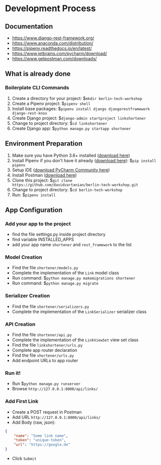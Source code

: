 # Development Process

## Documentation
* https://www.django-rest-framework.org/
* https://www.anaconda.com/distribution/
* https://pipenv.readthedocs.io/en/latest/
* https://www.jetbrains.com/pycharm/download/
* https://www.getpostman.com/downloads/

## What is already done

### Boilerplate CLI Commands
1. Create a directory for your project: $`mkdir berlin-tech-workshop`
1. Create a Pipenv project: $`pipenv shell`
1. Install base packages: $`pipenv install django djangorestframework django-rest-knox`
1. Create Django project: $`django-admin startproject linkshortener`
1. Change to project directory: $`cd linkshortener`
1. Create Django app: $`python manage.py startapp shortener`

## Environment Preparation
1. Make sure you have Python 3.6+ installed ([download here](https://www.anaconda.com/distribution/))
1. Install Pipenv if you don't have it already ([download here](https://pipenv.readthedocs.io/en/latest/)): $`pip install pipenv`
1. Setup IDE ([download PyCharm Community here](https://www.jetbrains.com/pycharm/download/))
1. Install Postman ([download here](https://www.getpostman.com/downloads/))
1. Clone this project: $`git clone https://github.com/davidvartanian/berlin-tech-workshop.git`
1. Change to project directory: $`cd berlin-tech-workshop`
1. Run: $`pipenv install`

## App Configuration

### Add your app to the project
* find the file settings.py inside project directory
* find variable INSTALLED_APPS
* add your app name `shortener` and `rest_framework` to the list

### Model Creation
* Find the file `shortener/models.py`
* Complete the implementation of the `Link` model class
* Run command: $`python manage.py makemigrations shortener`
* Run command: $`python manage.py migrate`

### Serializer Creation
* Find the file `shortener/serializers.py`
* Complete the implementation of the `LinkSerializer` serializer class

### API Creation
* Find the file `shortener/api.py`
* Complete the implementation of the `LinkViewSet` view set class
* Find the file `linkshortener/urls.py`
* Complete app router declaration
* Find the file `shortener/urls.py`
* Add endpoint URLs to app router

### Run it!
* Run $`python manage.py runserver`
* Browse `http://127.0.0.1:8000/api/links/`

### Add First Link
* Create a POST request in Postman
* Add URL `http://127.0.0.1:8000/api/links/`
* Add Body (raw, json): 
```json
{
    "name": "Some link name",
    "token": "unique-token",
    "url": "https://google.de"
}
```
* Click `Submit`
